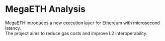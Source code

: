 # MegaETH Analysis  
MegaETH introduces a new execution layer for Ethereum with microsecond latency.  
The project aims to reduce gas costs and improve L2 interoperability.
